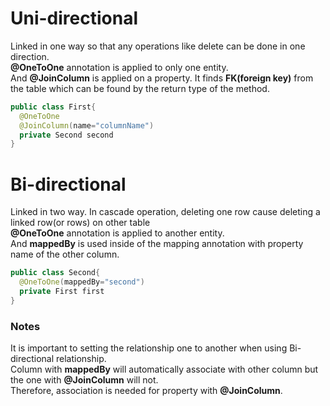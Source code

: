 # Uni-directional
Linked in one way so that any operations like delete can be done in one direction. <br>
<Strong>@OneToOne</Strong> annotation is applied to only one entity. <br>
And <Strong>@JoinColumn</Strong> is applied on a property. It finds <Strong>FK(foreign key)</Strong> from the table which can be found by the return type of the method.
```Java
public class First{
  @OneToOne
  @JoinColumn(name="columnName")
  private Second second
}
```

# Bi-directional
Linked in two way. In cascade operation, deleting one row cause deleting a linked row(or rows) on other table <br>
<Strong>@OneToOne</Strong> annotation is applied to another entity. <br>
And <Strong>mappedBy</Strong> is used inside of the mapping annotation with property name of the other column.<br>
```Java
public class Second{
  @OneToOne(mappedBy="second")
  private First first
}
```
### Notes
It is important to setting the relationship one to another when using Bi-directional relationship.<br>
Column with <Strong>mappedBy</Strong> will automatically associate with other column but the one with <Strong>@JoinColumn</Strong> will not.<br>
Therefore, association is needed for property with <Strong>@JoinColumn</Strong>.
